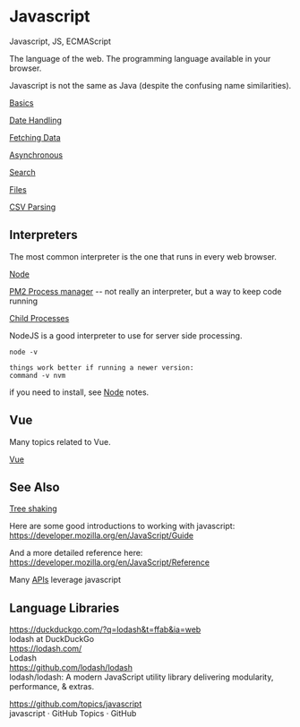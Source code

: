 # Javascript

Javascript, JS, ECMAScript

The language of the web. The programming language available in your browser.

Javascript is not the same as Java (despite the confusing name similarities). 

[Basics](basics.md)  

[Date Handling](dates.md)  

[Fetching Data](fetching-data.md)  

[Asynchronous](asynchronous.md)  

[Search](search.md)

[Files](files.md) 

[CSV Parsing](csv.md)


## Interpreters

The most common interpreter is the one that runs in every web browser. 

[Node](node.md)  

[PM2 Process manager](pm2.md) -- not really an interpreter, but a way to keep code running

[Child Processes](child-process.md)  

NodeJS is a good interpreter to use for server side processing. 

```
node -v

things work better if running a newer version:
command -v nvm
```

if you need to install, see [Node](node.md) notes.

## Vue

Many topics related to Vue.

[Vue](/code/vue/)

## See Also

[Tree shaking](treeshaking.md)

Here are some good introductions to working with javascript:  
https://developer.mozilla.org/en/JavaScript/Guide  
  
And a more detailed reference here:  
https://developer.mozilla.org/en/JavaScript/Reference  

Many [APIs](../api/) leverage javascript


## Language Libraries

https://duckduckgo.com/?q=lodash&t=ffab&ia=web  
lodash at DuckDuckGo  
https://lodash.com/  
Lodash  
https://github.com/lodash/lodash  
lodash/lodash: A modern JavaScript utility library delivering modularity, performance, & extras.  

https://github.com/topics/javascript  
javascript · GitHub Topics · GitHub  
